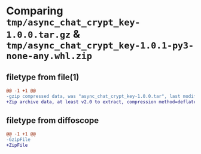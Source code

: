 # Comparing `tmp/async_chat_crypt_key-1.0.0.tar.gz` & `tmp/async_chat_crypt_key-1.0.1-py3-none-any.whl.zip`

## filetype from file(1)

```diff
@@ -1 +1 @@
-gzip compressed data, was "async_chat_crypt_key-1.0.0.tar", last modified: Thu Jun 15 14:13:24 2023, max compression
+Zip archive data, at least v2.0 to extract, compression method=deflate
```

## filetype from diffoscope

```diff
@@ -1 +1 @@
-GzipFile
+ZipFile
```

